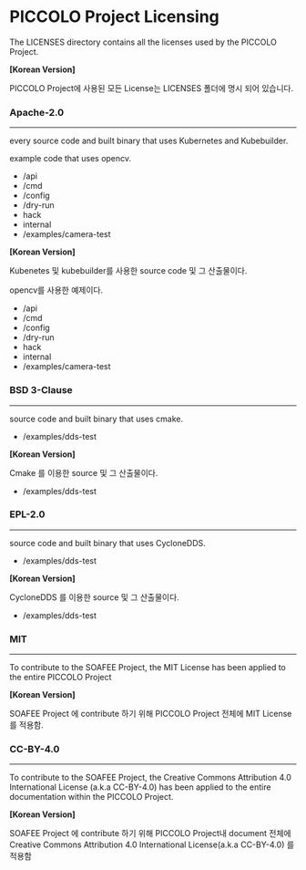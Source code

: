 # PICCOLO Project Licensing

The LICENSES directory contains all the licenses used by the PICCOLO Project.

**[Korean Version]**

PICCOLO Project에 사용된 모든 License는 LICENSES 폴더에 명시 되어 있습니다.



### Apache-2.0

------

every source code and built binary that uses Kubernetes and Kubebuilder.

example code that uses opencv.

- /api
- /cmd
- /config
- /dry-run
- hack
- internal
- /examples/camera-test



**[Korean Version]**

Kubenetes 및 kubebuilder를 사용한 source code 및 그 산출물이다.

opencv를 사용한 예제이다.

- /api
- /cmd
- /config
- /dry-run
- hack
- internal
- /examples/camera-test



### BSD 3-Clause

------

source code and built binary that uses cmake.

- /examples/dds-test



**[Korean Version]**

Cmake 를 이용한 source 및 그 산출물이다.

- /examples/dds-test



### EPL-2.0

------

source code and built binary that uses CycloneDDS.

- /examples/dds-test



**[Korean Version]**

CycloneDDS 를 이용한 source 및 그 산출물이다.

- /examples/dds-test



### MIT

------

To contribute to the SOAFEE Project, the MIT License has been applied to the entire PICCOLO Project



**[Korean Version]**

SOAFEE Project 에 contribute 하기 위해 PICCOLO Project 전체에 MIT License를 적용함.



### CC-BY-4.0

------

To contribute to the SOAFEE Project, the Creative Commons Attribution 4.0 International License (a.k.a CC-BY-4.0) has been applied to the entire documentation within the PICCOLO Project.



**[Korean Version]**

SOAFEE Project 에 contribute 하기 위해 PICCOLO Project내 document 전체에 Creative Commons Attribution 4.0 International License(a.k.a CC-BY-4.0) 를 적용함
